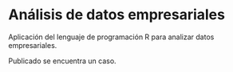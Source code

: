# Análisis de datos empresariales

Aplicación del lenguaje de programación R para analizar datos empresariales. 

Publicado se encuentra un caso. 